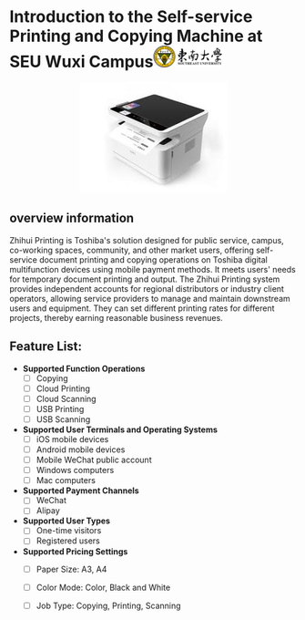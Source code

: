 # Introduction to the Self-service Printing and Copying Machine at SEU Wuxi Campus<img width="120px" src="https://github.com/LttGenius/seuwx-print.github.io/blob/main/images/seulogo.png?raw=true">
<div align=center><img src="https://github.com/LttGenius/seuwx-print.github.io/blob/main/images/printing.jpeg?raw=true"></div>

##  overview information

Zhihui Printing is Toshiba's solution designed for public service, campus, co-working spaces, community, and other market users, offering self-service document printing and copying operations on Toshiba digital multifunction devices using mobile payment methods. It meets users' needs for temporary document printing and output. The Zhihui Printing system provides independent accounts for regional distributors or industry client operators, allowing service providers to manage and maintain downstream users and equipment. They can set different printing rates for different projects, thereby earning reasonable business revenues. 

## Feature List:

- **Supported Function Operations**
  - [ ] Copying
  - [ ]	Cloud Printing
  - [ ]	Cloud Scanning
  - [ ]	USB Printing
  - [ ]	USB Scanning
- **Supported User Terminals and Operating Systems**
  - [ ]	iOS mobile devices
  - [ ]	Android mobile devices
  - [ ]	Mobile WeChat public account
  - [ ]	Windows computers
  - [ ]	Mac computers
- **Supported Payment Channels**
  - [ ] WeChat
  - [ ] Alipay
- **Supported User Types**
  - [ ]	One-time visitors
  - [ ]	Registered users
- **Supported Pricing Settings**
  - [ ]	Paper Size: A3, A4
  - [ ]	Color Mode: Color, Black and White
  - [ ]	Job Type: Copying, Printing, Scanning
  


